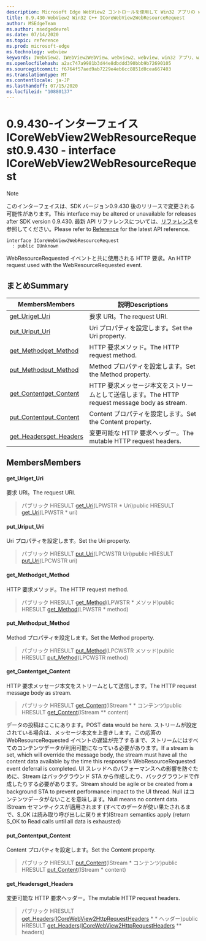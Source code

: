 ```yaml
---
description: Microsoft Edge WebView2 コントロールを使用して Win32 アプリの web コンテンツをホストする
title: 0.9.430-WebView2 Win32 C++ ICoreWebView2WebResourceRequest
author: MSEdgeTeam
ms.author: msedgedevrel
ms.date: 07/14/2020
ms.topic: reference
ms.prod: microsoft-edge
ms.technology: webview
keywords: IWebView2、IWebView2WebView、webview2、webview、win32 アプリ、win32、edge、ICoreWebView2、ICoreWebView2Host、browser control、edge html
ms.openlocfilehash: a2ac747a9981b3d44e8dbddd390bbb9b72690105
ms.sourcegitcommit: f6764f57aed9ab7229e4eb6cc8851d0cea667403
ms.translationtype: MT
ms.contentlocale: ja-JP
ms.lasthandoff: 07/15/2020
ms.locfileid: "10880137"
---
```

# <span data-ttu-id="8f9d7-104">0.9.430-インターフェイス ICoreWebView2WebResourceRequest</span><span class="sxs-lookup"><span data-stu-id="8f9d7-104">0.9.430 - interface ICoreWebView2WebResourceRequest</span></span> 

> [!NOTE]
> <span data-ttu-id="8f9d7-105">このインターフェイスは、SDK バージョン0.9.430 後のリリースで変更される可能性があります。</span><span class="sxs-lookup"><span data-stu-id="8f9d7-105">This interface may be altered or unavailable for releases after SDK version 0.9.430.</span></span> <span data-ttu-id="8f9d7-106">最新 API リファレンスについては、[リファレンス](../../../webview2-api-reference.md)を参照してください。</span><span class="sxs-lookup"><span data-stu-id="8f9d7-106">Please refer to [Reference](../../../webview2-api-reference.md) for the latest API reference.</span></span>

```
interface ICoreWebView2WebResourceRequest
  : public IUnknown
```

<span data-ttu-id="8f9d7-107">WebResourceRequested イベントと共に使用される HTTP 要求。</span><span class="sxs-lookup"><span data-stu-id="8f9d7-107">An HTTP request used with the WebResourceRequested event.</span></span>

## <span data-ttu-id="8f9d7-108">まとめ</span><span class="sxs-lookup"><span data-stu-id="8f9d7-108">Summary</span></span>

 <span data-ttu-id="8f9d7-109">Members</span><span class="sxs-lookup"><span data-stu-id="8f9d7-109">Members</span></span>                        | <span data-ttu-id="8f9d7-110">説明</span><span class="sxs-lookup"><span data-stu-id="8f9d7-110">Descriptions</span></span>
--------------------------------|---------------------------------------------
[<span data-ttu-id="8f9d7-111">get_Uri</span><span class="sxs-lookup"><span data-stu-id="8f9d7-111">get_Uri</span></span>](#get_uri) | <span data-ttu-id="8f9d7-112">要求 URI。</span><span class="sxs-lookup"><span data-stu-id="8f9d7-112">The request URI.</span></span>
[<span data-ttu-id="8f9d7-113">put_Uri</span><span class="sxs-lookup"><span data-stu-id="8f9d7-113">put_Uri</span></span>](#put_uri) | <span data-ttu-id="8f9d7-114">Uri プロパティを設定します。</span><span class="sxs-lookup"><span data-stu-id="8f9d7-114">Set the Uri property.</span></span>
[<span data-ttu-id="8f9d7-115">get_Method</span><span class="sxs-lookup"><span data-stu-id="8f9d7-115">get_Method</span></span>](#get_method) | <span data-ttu-id="8f9d7-116">HTTP 要求メソッド。</span><span class="sxs-lookup"><span data-stu-id="8f9d7-116">The HTTP request method.</span></span>
[<span data-ttu-id="8f9d7-117">put_Method</span><span class="sxs-lookup"><span data-stu-id="8f9d7-117">put_Method</span></span>](#put_method) | <span data-ttu-id="8f9d7-118">Method プロパティを設定します。</span><span class="sxs-lookup"><span data-stu-id="8f9d7-118">Set the Method property.</span></span>
[<span data-ttu-id="8f9d7-119">get_Content</span><span class="sxs-lookup"><span data-stu-id="8f9d7-119">get_Content</span></span>](#get_content) | <span data-ttu-id="8f9d7-120">HTTP 要求メッセージ本文をストリームとして送信します。</span><span class="sxs-lookup"><span data-stu-id="8f9d7-120">The HTTP request message body as stream.</span></span>
[<span data-ttu-id="8f9d7-121">put_Content</span><span class="sxs-lookup"><span data-stu-id="8f9d7-121">put_Content</span></span>](#put_content) | <span data-ttu-id="8f9d7-122">Content プロパティを設定します。</span><span class="sxs-lookup"><span data-stu-id="8f9d7-122">Set the Content property.</span></span>
[<span data-ttu-id="8f9d7-123">get_Headers</span><span class="sxs-lookup"><span data-stu-id="8f9d7-123">get_Headers</span></span>](#get_headers) | <span data-ttu-id="8f9d7-124">変更可能な HTTP 要求ヘッダー。</span><span class="sxs-lookup"><span data-stu-id="8f9d7-124">The mutable HTTP request headers.</span></span>

## <span data-ttu-id="8f9d7-125">Members</span><span class="sxs-lookup"><span data-stu-id="8f9d7-125">Members</span></span>

#### <span data-ttu-id="8f9d7-126">get_Uri</span><span class="sxs-lookup"><span data-stu-id="8f9d7-126">get_Uri</span></span> 

<span data-ttu-id="8f9d7-127">要求 URI。</span><span class="sxs-lookup"><span data-stu-id="8f9d7-127">The request URI.</span></span>

> <span data-ttu-id="8f9d7-128">パブリック HRESULT [get_Uri](#get_uri)(LPWSTR \* Uri)</span><span class="sxs-lookup"><span data-stu-id="8f9d7-128">public HRESULT [get_Uri](#get_uri)(LPWSTR \* uri)</span></span>

#### <span data-ttu-id="8f9d7-129">put_Uri</span><span class="sxs-lookup"><span data-stu-id="8f9d7-129">put_Uri</span></span> 

<span data-ttu-id="8f9d7-130">Uri プロパティを設定します。</span><span class="sxs-lookup"><span data-stu-id="8f9d7-130">Set the Uri property.</span></span>

> <span data-ttu-id="8f9d7-131">パブリック HRESULT [put_Uri](#put_uri)(LPCWSTR Uri)</span><span class="sxs-lookup"><span data-stu-id="8f9d7-131">public HRESULT [put_Uri](#put_uri)(LPCWSTR uri)</span></span>

#### <span data-ttu-id="8f9d7-132">get_Method</span><span class="sxs-lookup"><span data-stu-id="8f9d7-132">get_Method</span></span> 

<span data-ttu-id="8f9d7-133">HTTP 要求メソッド。</span><span class="sxs-lookup"><span data-stu-id="8f9d7-133">The HTTP request method.</span></span>

> <span data-ttu-id="8f9d7-134">パブリック HRESULT [get_Method](#get_method)(LPWSTR \* メソッド)</span><span class="sxs-lookup"><span data-stu-id="8f9d7-134">public HRESULT [get_Method](#get_method)(LPWSTR \* method)</span></span>

#### <span data-ttu-id="8f9d7-135">put_Method</span><span class="sxs-lookup"><span data-stu-id="8f9d7-135">put_Method</span></span> 

<span data-ttu-id="8f9d7-136">Method プロパティを設定します。</span><span class="sxs-lookup"><span data-stu-id="8f9d7-136">Set the Method property.</span></span>

> <span data-ttu-id="8f9d7-137">パブリック HRESULT [put_Method](#put_method)(LPCWSTR メソッド)</span><span class="sxs-lookup"><span data-stu-id="8f9d7-137">public HRESULT [put_Method](#put_method)(LPCWSTR method)</span></span>

#### <span data-ttu-id="8f9d7-138">get_Content</span><span class="sxs-lookup"><span data-stu-id="8f9d7-138">get_Content</span></span> 

<span data-ttu-id="8f9d7-139">HTTP 要求メッセージ本文をストリームとして送信します。</span><span class="sxs-lookup"><span data-stu-id="8f9d7-139">The HTTP request message body as stream.</span></span>

> <span data-ttu-id="8f9d7-140">パブリック HRESULT [get_Content](#get_content)(IStream \* \* コンテンツ)</span><span class="sxs-lookup"><span data-stu-id="8f9d7-140">public HRESULT [get_Content](#get_content)(IStream \*\* content)</span></span>

<span data-ttu-id="8f9d7-141">データの投稿はここにあります。</span><span class="sxs-lookup"><span data-stu-id="8f9d7-141">POST data would be here.</span></span> <span data-ttu-id="8f9d7-142">ストリームが設定されている場合は、メッセージ本文を上書きします。この応答の WebResourceRequested イベントの遅延が完了するまで、ストリームにはすべてのコンテンツデータが利用可能になっている必要があります。</span><span class="sxs-lookup"><span data-stu-id="8f9d7-142">If a stream is set, which will override the message body, the stream must have all the content data available by the time this response's WebResourceRequested event deferral is completed.</span></span> <span data-ttu-id="8f9d7-143">UI スレッドへのパフォーマンスへの影響を防ぐために、Stream はバックグラウンド STA から作成したり、バックグラウンドで作成したりする必要があります。</span><span class="sxs-lookup"><span data-stu-id="8f9d7-143">Stream should be agile or be created from a background STA to prevent performance impact to the UI thread.</span></span> <span data-ttu-id="8f9d7-144">Null はコンテンツデータがないことを意味します。</span><span class="sxs-lookup"><span data-stu-id="8f9d7-144">Null means no content data.</span></span> <span data-ttu-id="8f9d7-145">IStream セマンティクスが適用されます (すべてのデータが使い果たされるまで、S_OK は読み取り呼び出しに戻ります)</span><span class="sxs-lookup"><span data-stu-id="8f9d7-145">IStream semantics apply (return S_OK to Read calls until all data is exhausted)</span></span>

#### <span data-ttu-id="8f9d7-146">put_Content</span><span class="sxs-lookup"><span data-stu-id="8f9d7-146">put_Content</span></span> 

<span data-ttu-id="8f9d7-147">Content プロパティを設定します。</span><span class="sxs-lookup"><span data-stu-id="8f9d7-147">Set the Content property.</span></span>

> <span data-ttu-id="8f9d7-148">パブリック HRESULT [put_Content](#put_content)(IStream \* コンテンツ)</span><span class="sxs-lookup"><span data-stu-id="8f9d7-148">public HRESULT [put_Content](#put_content)(IStream \* content)</span></span>

#### <span data-ttu-id="8f9d7-149">get_Headers</span><span class="sxs-lookup"><span data-stu-id="8f9d7-149">get_Headers</span></span> 

<span data-ttu-id="8f9d7-150">変更可能な HTTP 要求ヘッダー。</span><span class="sxs-lookup"><span data-stu-id="8f9d7-150">The mutable HTTP request headers.</span></span>

> <span data-ttu-id="8f9d7-151">パブリック HRESULT [get_Headers](#get_headers)([ICoreWebView2HttpRequestHeaders](ICoreWebView2HttpRequestHeaders.md) \* \* ヘッダー)</span><span class="sxs-lookup"><span data-stu-id="8f9d7-151">public HRESULT [get_Headers](#get_headers)([ICoreWebView2HttpRequestHeaders](ICoreWebView2HttpRequestHeaders.md) \*\* headers)</span></span>

